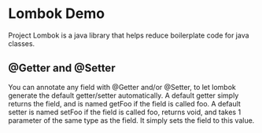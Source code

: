 # Lombok Demo
Project Lombok is a java library that helps reduce boilerplate code for java classes.

## @Getter and @Setter
You can annotate any field with @Getter and/or @Setter, to let lombok generate the default getter/setter automatically.
A default getter simply returns the field, and is named getFoo if the field is called foo. A default setter is named setFoo if the field is called foo, returns void, and takes 1 parameter of the same type as the field. It simply sets the field to this value.
